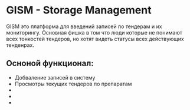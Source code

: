 #  GISM - Storage Management

GISM это платформа для введений записей по тендерам и их мониторингу. Основная фишка в том что люди которые не понимают всех тонкостей тендеров, но хотят видеть статусы всех действующих тенденрах. 
## Осноной функционал:
* Добваление записей в систему
* Просмотры текущих тендеров по препаратам 
*
*
*

